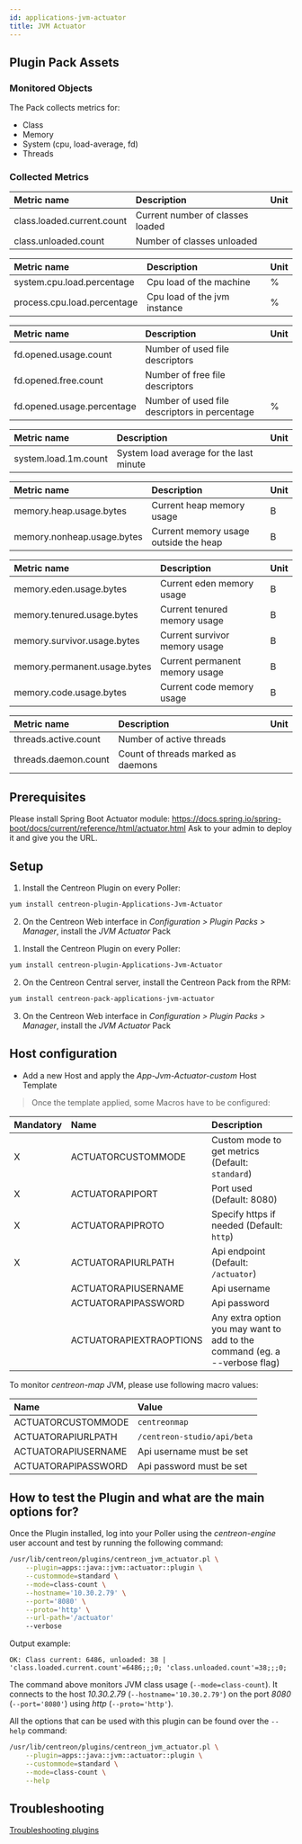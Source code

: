 ```yaml
---
id: applications-jvm-actuator
title: JVM Actuator
---
```


## Plugin Pack Assets

### Monitored Objects

The Pack collects metrics for:
* Class
* Memory
* System (cpu, load-average, fd)
* Threads

### Collected Metrics

<!--DOCUSAURUS_CODE_TABS-->

<!--Class-count-->

| Metric name                | Description                      | Unit |
| :------------------------- | :------------------------------- | :--- |
| class.loaded.current.count | Current number of classes loaded |      |
| class.unloaded.count       | Number of classes unloaded       |      |

<!--Cpu-load-->

| Metric name                 | Description                  | Unit |
| :-------------------------- | :--------------------------  | :--- |
| system.cpu.load.percentage  | Cpu load of the machine      | %    |
| process.cpu.load.percentage | Cpu load of the jvm instance | %    |

<!--Fd-usage-->

| Metric name                | Description                                   | Unit |
| :------------------------- | :-------------------------------------------- | :--- |
| fd.opened.usage.count      | Number of used file descriptors               |      |
| fd.opened.free.count       | Number of free file descriptors               |      |
| fd.opened.usage.percentage | Number of used file descriptors in percentage | %    |

<!--Load-average-->

| Metric name          | Description                             | Unit |
| :------------------- | :-------------------------------------- | :--- |
| system.load.1m.count | System load average for the last minute |      |

<!--Memory-->

| Metric name                | Description                           | Unit |
| :------------------------- | :------------------------------------ | :--- |
| memory.heap.usage.bytes    | Current heap memory usage             | B    |
| memory.nonheap.usage.bytes | Current memory usage outside the heap | B    |

<!--Memory-detailed-->

| Metric name                  | Description                    | Unit |
| :--------------------------- | :----------------------------- | :--- |
| memory.eden.usage.bytes      | Current eden memory usage      | B    |
| memory.tenured.usage.bytes   | Current tenured memory usage   | B    |
| memory.survivor.usage.bytes  | Current survivor memory usage  | B    |
| memory.permanent.usage.bytes | Current permanent memory usage | B    |
| memory.code.usage.bytes      | Current code memory usage      | B    |

<!--Threads-->

| Metric name           | Description                        | Unit |
| :-------------------- | :--------------------------------- | :--- |
| threads.active.count  | Number of active threads           |      |
| threads.daemon.count  | Count of threads marked as daemons |      |

<!--END_DOCUSAURUS_CODE_TABS-->

## Prerequisites

Please install Spring Boot Actuator module: https://docs.spring.io/spring-boot/docs/current/reference/html/actuator.html
Ask to your admin to deploy it and give you the URL.

## Setup

<!--DOCUSAURUS_CODE_TABS-->

<!--Online IMP Licence & IT-100 Editions-->

1. Install the Centreon Plugin on every Poller:

```bash
yum install centreon-plugin-Applications-Jvm-Actuator
```

2. On the Centreon Web interface in *Configuration > Plugin Packs > Manager*, install the *JVM Actuator* Pack

<!--Offline IMP License-->

1. Install the Centreon Plugin on every Poller:

```bash
yum install centreon-plugin-Applications-Jvm-Actuator
```

2. On the Centreon Central server, install the Centreon Pack from the RPM:

```bash
yum install centreon-pack-applications-jvm-actuator
```

3. On the Centreon Web interface in *Configuration > Plugin Packs > Manager*, install the *JVM Actuator* Pack

<!--END_DOCUSAURUS_CODE_TABS-->

## Host configuration 

* Add a new Host and apply the *App-Jvm-Actuator-custom* Host Template

> Once the template applied, some Macros have to be configured:

| Mandatory | Name                    | Description                                                                |
| :-------- | :---------------------- | :------------------------------------------------------------------------- |
| X         | ACTUATORCUSTOMMODE      | Custom mode to get metrics (Default: ```standard```)                       |
| X         | ACTUATORAPIPORT         | Port used (Default: 8080)                                                  |
| X         | ACTUATORAPIPROTO        | Specify https if needed (Default: ```http```)                              |
| X         | ACTUATORAPIURLPATH      | Api endpoint (Default: ```/actuator```)                                    |
|           | ACTUATORAPIUSERNAME     | Api username                                                               |
|           | ACTUATORAPIPASSWORD     | Api password                                                               |
|           | ACTUATORAPIEXTRAOPTIONS | Any extra option you may want to add to the command (eg. a --verbose flag) |

To monitor *centreon-map* JVM, please use following macro values:

| Name                    | Value                           |
| :---------------------- | :------------------------------ |
| ACTUATORCUSTOMMODE      | ```centreonmap```               |
| ACTUATORAPIURLPATH      | ```/centreon-studio/api/beta``` |
| ACTUATORAPIUSERNAME     | Api username must be set        |
| ACTUATORAPIPASSWORD     | Api password must be set        |

## How to test the Plugin and what are the main options for?

Once the Plugin installed, log into your Poller using the *centreon-engine* user account and test by running the following command:

```bash
/usr/lib/centreon/plugins/centreon_jvm_actuator.pl \
    --plugin=apps::java::jvm::actuator::plugin \
    --custommode=standard \
    --mode=class-count \
    --hostname='10.30.2.79' \
    --port='8080' \
    --proto='http' \
    --url-path='/actuator'
    --verbose
```

Output example:
```
OK: Class current: 6486, unloaded: 38 | 'class.loaded.current.count'=6486;;;0; 'class.unloaded.count'=38;;;0;
```

The command above monitors JVM class usage (```--mode=class-count```).
It connects to the host _10.30.2.79_ (```--hostname='10.30.2.79'```) on the port _8080_ (```--port='8080'```) using _http_ (```--proto='http'```).

All the options that can be used with this plugin can be found over the ```--help``` command:

```bash
/usr/lib/centreon/plugins/centreon_jvm_actuator.pl \
    --plugin=apps::java::jvm::actuator::plugin \
    --custommode=standard \
    --mode=class-count \
    --help
```

## Troubleshooting

[Troubleshooting plugins](../tutorials/troubleshooting-plugins.html)

